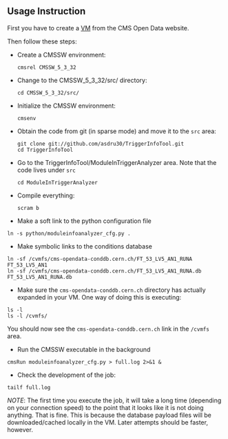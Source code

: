 ## Usage Instruction

First you have to create a [VM](http://opendata.cern.ch/VM/CMS "CMS Open Data Portal") from the CMS Open Data website. 

Then follow these steps:

- Create a CMSSW environment: 

    ```
    cmsrel CMSSW_5_3_32
    ```

- Change to the CMSSW_5_3_32/src/ directory:

    ```
    cd CMSSW_5_3_32/src/
    ```

- Initialize the CMSSW environment:

  ```
  cmsenv
  ```

- Obtain the code from git (in sparse mode) and move it to the `src` area:

  ```
  git clone git://github.com/asdru30/TriggerInfoTool.git
  cd TriggerInfoTool
  ```
  

- Go to the TriggerInfoTool/ModuleInTriggerAnalyzer area.  Note that the code lives under `src`

  ```
  cd ModuleInTriggerAnalyzer
  ```

- Compile everything:

  ```
  scram b
  ```

- Make a soft link to the python configuration file

```
ln -s python/moduleinfoanalyzer_cfg.py .
```

- Make symbolic links to the conditions database

```
ln -sf /cvmfs/cms-opendata-conddb.cern.ch/FT_53_LV5_AN1_RUNA FT_53_LV5_AN1
ln -sf /cvmfs/cms-opendata-conddb.cern.ch/FT_53_LV5_AN1_RUNA.db FT_53_LV5_AN1_RUNA.db
```

- Make sure the `cms-opendata-conddb.cern.ch` directory has actually expanded in your VM.  One way of doing this is executing:

```
ls -l
ls -l /cvmfs/
```

You should now see the `cms-opendata-conddb.cern.ch` link in the `/cvmfs` area.


- Run the CMSSW executable in the background

```
cmsRun moduleinfoanalyzer_cfg.py > full.log 2>&1 &
```

- Check the development of the job:

```
tailf full.log
```

*NOTE*: The first time you execute the job, it will take a long time (depending on your connection speed) to the point that it looks like it is not doing anything.  That is fine.  This is because the database payload files will be downloaded/cached locally in the VM.  Later attempts should be faster, however.
